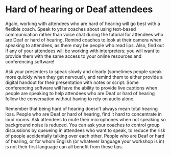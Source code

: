 # Hard of hearing or Deaf attendees

Again, working with attendees who are hard of hearing will go best with a flexible coach. Speak to your 
coaches about using text-based communication rather than voice chat during the tutorial for attendees who are Deaf or hard of hearing. Remind coaches to look at their camera when speaking to attendees, as there may 
be people who read lips. Also, find out if any of your attendees will be working with interpreters; you 
will want to provide them with the same access to your online resources and conferencing software!

Ask your presenters to speak slowly and clearly (sometimes people speak more quickly when they get 
nervous!), and remind them to either provide a digital handout for their presentation with notes or script. Some conferencing software will have the ability to provide live captions when people are speaking to help attendees who are Deaf or hard of hearing follow the conversation without having to rely on audio alone.

Remember that being hard of hearing doesn't always mean total hearing loss. People who are Deaf or hard 
of hearing, find it hard to concentrate in loud rooms. Ask attendees to mute their microphones when not speaking so background noise is reduced. You can ask your coaches to control group discussions by queueing in attendees who want to speak, to reduce the risk of people accidentally talking over each other. People who are Deaf or hard of hearing, or for whom English (or whatever language your 
workshop is in) is not their first language can all benefit from these tips. 
